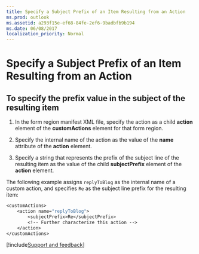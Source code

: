 ```yaml
---
title: Specify a Subject Prefix of an Item Resulting from an Action
ms.prod: outlook
ms.assetid: a293f15e-ef68-84fe-2ef6-9badbfb9b194
ms.date: 06/08/2017
localization_priority: Normal
---
```



# Specify a Subject Prefix of an Item Resulting from an Action

## To specify the prefix value in the subject of the resulting item


1. In the form region manifest XML file, specify the action as a child  **action** element of the **customActions** element for that form region.
    
2. Specify the internal name of the action as the value of the  **name** attribute of the **action** element.
    
3. Specify a string that represents the prefix of the subject line of the resulting item as the value of the child  **subjectPrefix** element of the **action** element.
    
The following example assigns  `replyToBlog` as the internal name of a custom action, and specifies `Re` as the subject line prefix for the resulting item:

```vb
<customActions>
    <action name="replyToBlog">
        <subjectPrefix>Re</subjectPrefix>
        <!-- Further characterize this action -->
    </action>
</customActions>
```

[!include[Support and feedback](~/includes/feedback-boilerplate.md)]